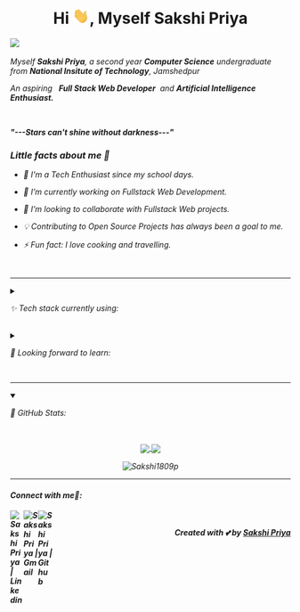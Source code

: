   

<h1  align="center">Hi <img  src="https://raw.githubusercontent.com/ABSphreak/ABSphreak/master/gifs/Hi.gif"  width="30px">, Myself Sakshi Priya</h1>

<p  align="center">

<a  href="https://github.com/Ratheshan03/readme-typing-svg"><img  src="https://readme-typing-svg.herokuapp.com?lines=Computer+Science+Undergraduate;Full+Stack+Web+Developer;Aspiring+Learner;Travel+Enthusiast;Culinary+&+Foodie;&center=true&width=500&height=50"></a>

</p>

  

<p  align="center">

<em>

Myself <b>Sakshi Priya</b>, a second year <b>Computer Science</b> undergraduate from <b>National Insitute of Technology</b>, Jamshedpur

An aspiring </b>&nbsp; <b>Full Stack Web Developer</b>&nbsp; and <b> Artificial Intelligence Enthusiast.</b>

<br>

<b><i>"---Stars can't shine without darkness---"</i></b>

</p>

  

<h3>Little facts about me 🧑</h3>

- 🧞 I'm a Tech Enthusiast since my school days.

- 🔭 I’m currently working on Fullstack Web Development.

- 👯 I’m looking to collaborate with Fullstack Web projects.

- 💡 Contributing to Open Source Projects has always been a goal to me.

- ⚡ Fun fact: I love cooking and travelling.

<br>

  

---

  

<details>

<summary>

✨ Tech stack currently using:

</summary>

<br>

<code><a  href="https://www.oracle.com/java/"  target="_blank"><img  height="30"  src="https://www.vectorlogo.zone/logos/java/java-icon.svg"></a></code>

<code><a  href="https://www.javascript.com/"  target="_blank"><img  height="30"  src="https://raw.githubusercontent.com/devicons/devicon/master/icons/javascript/javascript-plain.svg"></a></code>


<code><a  href="https://reactjs.org/"  target="_blank"><img  height="30"  src="https://www.vectorlogo.zone/logos/reactjs/reactjs-icon.svg"></a></code>

<code><a  href="https://www.w3schools.com/html/"  target="_blank"><img  height="30"  src="https://www.vectorlogo.zone/logos/w3_html5/w3_html5-icon.svg"></a></code>

<code><a  href="https://www.w3schools.com/css/"  target="_blank"><img  height="30"  src="https://raw.githubusercontent.com/devicons/devicon/master/icons/css3/css3-original.svg"></a></code>

<code><a  href="https://www.netlify.com/"  target="_blank"><img  src="https://www.vectorlogo.zone/logos/netlify/netlify-icon.svg"  alt="netlify"  height="30"></a></code>

<code><a  href="https://getbootstrap.com/"  target="_blank"><img  height="30"  src="https://upload.wikimedia.org/wikipedia/commons/thumb/b/b2/Bootstrap_logo.svg/512px-Bootstrap_logo.svg.png?20210507000024"></a></code>

<code>  <a  href="https://tailwindcss.com/"  target="_blank">  <img  src="https://www.vectorlogo.zone/logos/tailwindcss/tailwindcss-icon.svg"  alt="tailwind"  height="30"/>  </a>  </code>

<code><a  href="https://nodejs.org/en/"  target="_blank"><img  height="30"  src="https://www.vectorlogo.zone/logos/nodejs/nodejs-icon.svg"></a></code>

<code><a  href="https://git-scm.com/"  target="_blank"><img  height="30"  src="https://www.vectorlogo.zone/logos/git-scm/git-scm-icon.svg"></a></code>

</details>

<br>

  

<details>

<summary>

🌱 Looking forward to learn:

</summary>

<br>
<code><a  href="https://www.typescriptlang.org/"  target="_blank"><img  height="30"  src="https://www.vectorlogo.zone/logos/typescriptlang/typescriptlang-icon.svg"  alt="TypeScript"></a></code>

<code><a  href="https://flutter.dev/"  target="_blank"><img  height="30"  src="https://www.vectorlogo.zone/logos/flutterio/flutterio-icon.svg"></a></code>

<code><a  href="https://nextjs.org/"  target="_blank"><img  height="30"  src="https://upload.wikimedia.org/wikipedia/commons/thumb/1/10/Cib-next-js_%28CoreUI_Icons_v1.0.0%29.svg/120px-Cib-next-js_%28CoreUI_Icons_v1.0.0%29.svg.png"></a></code>

<code><a  href="https://cloud.google.com/"  target="_blank"><img  height="30"  src="https://www.vectorlogo.zone/logos/google_cloud/google_cloud-icon.svg"></a></code>

<code><a  href="https://analytics.google.com/"  target="_blank"><img  height="30"  src="https://www.vectorlogo.zone/logos/google_analytics/google_analytics-icon.svg"></a></code>

<code><a  href="https://redux.js.org"  target="_blank">  <img  src="https://raw.githubusercontent.com/devicons/devicon/master/icons/redux/redux-original.svg"  alt="redux"  height="30"></a></code>

<code><a  href="https://sass-lang.com"  target="_blank">  <img  src="https://raw.githubusercontent.com/devicons/devicon/master/icons/sass/sass-original.svg"  alt="sass"  height="30"></a></code>

<code><a  href="https://www.tensorflow.org/"  target="_blank"><img  height="30"  src="https://www.vectorlogo.zone/logos/tensorflow/tensorflow-icon.svg"></a></code>

<code><a  href="https://reactnative.dev/"  target="_blank"><img  height="30"  src="https://www.vectorlogo.zone/logos/reactjs/reactjs-icon.svg"></a></code>

<code><a  href="https://aws.amazon.com/"  target="_blank"><img  height="30"  src="https://www.vectorlogo.zone/logos/amazon_aws/amazon_aws-icon.svg"></a></code>

</details>

<br>

---

  

<details  open="">

<summary>

📔 GitHub Stats:

</summary>

<br>

<p  align="center">

<a  href="https://github.com/Sakshi1809p">

<img  align="center"  height="175px"  src="https://github-readme-stats.vercel.app/api?username=Sakshi1809p&show_icons=true&hide_border=true&title_color=94b4a4&amp&icon_color=FFFFFF&amp&text_color=FFFFFF&amp&bg_color=000000&count_private=true&include_all_commits=true"/>

</a>

<a  href="https://github.com/Sakshi1809p">

<img  align="center"  height="175px"  src="https://github-readme-stats.vercel.app/api/top-langs/?username=alphaomega4348&text_color=FFFFFF&bg_color=000000&title_color=94b4a4&langs_count=15&layout=compact&hide_border=true"  />

</a>

</p>

<p  align="center"><img  align="center"  src="https://github-readme-streak-stats.herokuapp.com/?user=Sakshi1809p&text_color=FFFFFF&bg_color=000000&title_color=94b4a4&langs_count=15&layout=compact&hide_border=true"  alt="Sakshi1809p"  /></p>

</details>

  

---

  

<h4> Connect with me🤝: <h4>

</hr>

<a  href="https://www.linkedin.com/in/sakshi-priya-675817258/">

<img  align="left"  alt=" Sakshi Priya | Linkedin"  width="24px"  src="https://www.vectorlogo.zone/logos/linkedin/linkedin-icon.svg"  />

</a>

<a  href="mailto:sakshi092002@gmail.com">

<img  align="left"  alt="Sakshi Priya | Gmail"  width="26px"  src="https://www.vectorlogo.zone/logos/gmail/gmail-icon.svg"  />

</a>





<a  href="https://github.com/Sakshi1809p">

<img  align="left"  alt="Sakshi Priya | Github"  width="26px"  src="https://www.vectorlogo.zone/logos/github/github-tile.svg"  />

</a>

<br>

<p  align="right"  > Created with 💕 by <a  href="https://github.com/Sakshi1809p">Sakshi Priya</a></p>
